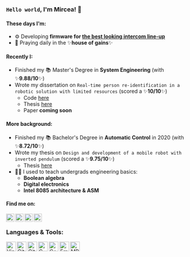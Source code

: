 ### `Hello world`, I'm Mircea! 👋
#### These days I'm:
- ⚙️ Developing **firmware for [the best looking intercom line-up](https://www.linkedin.com/posts/electra_3_ada2020-archiproductsdesignawards-ada2020-activity-6759371591655723008-j3FX)**
- 💪 Praying daily in the ✨**house of gains**✨
#### Recently I: 
- Finished my 📚 Master's Degree in **System Engineering** (with ✨**9.88/10**✨)
- Wrote my dissertation on `Real-time person re-identification in a robotic solution with limited resources` (scored a ✨**10/10**✨) 
    - Code [here](https://github.com/mircea98ro/pedestrian_detector_distributed_assignment)
    - Thesis [here](https://github.com/mircea98ro/mircea98ro/blob/main/Master_Thesis.pdf)
    - Paper **coming soon**
    
#### More background:
- Finished my 📚 Bachelor's Degree in **Automatic Control** in 2020 (with ✨**8.72/10**✨)
- Wrote my thesis on `Design and development of a mobile robot with inverted pendulum` (scored a ✨**9.75/10**✨) 
    - Thesis [here](https://github.com/mircea98ro/mircea98ro/blob/main/Bachelor_thesis.pdf)
- 👨‍🏫 I used to teach undergrads engineering basics:
    - **Boolean algebra**
    - **Digital electronics**
    - **Intel 8085 architecture & ASM**
#### Find me on:
<a target="_blank" href="https://www.linkedin.com/in/mircea98ro/">
  <img align="left" alt="LinkdeIN" width="22px" src="https://cdn.jsdelivr.net/gh/devicons/devicon/icons/linkedin/linkedin-original.svg" />
</a>
<a target="_blank" href="mailto:mircea98ro@gmail.com">
  <img align="left" alt="Gmail" width="22px" src="https://cdn.cdnlogo.com/logos/o/14/official-gmail-icon-2020.svg" />
</a>
<a target="_blank" href="https://fb.com/mircea98ro">
  <img align="left" alt="Facebook" width="22px" src="https://cdn.jsdelivr.net/gh/devicons/devicon/icons/facebook/facebook-original.svg" />
</a>
<a target="_blank" href="https://www.instagram.com/mircea98ro/">
  <img align="left" alt="Instagram" width="22px" src="https://cdn.cdnlogo.com/logos/i/4/instagram.svg" />
</a>
</br>

### Languages & Tools:
<img align="left" alt="Visual Studio Code" width="26px" src="https://cdn.jsdelivr.net/gh/devicons/devicon/icons/vscode/vscode-original.svg" />
<img align="left" alt="Git" width="26px" src="https://cdn.jsdelivr.net/gh/devicons/devicon/icons/git/git-original.svg" />
<img align="left" alt="GitHub" width="26px" src="https://cdn.jsdelivr.net/gh/devicons/devicon/icons/github/github-original.svg" />
<img align="left" alt="C" width="26px" src="https://cdn.jsdelivr.net/gh/devicons/devicon/icons/c/c-original.svg" />
<img align="left" alt="C++" width="26px" src="https://raw.githubusercontent.com/jmnote/z-icons/master/svg/cpp.svg" />
<img align="left" alt="Embedded C" width="26px" src="https://cdn.jsdelivr.net/gh/devicons/devicon/icons/embeddedc/embeddedc-original.svg" />
<img align="left" alt="MPLAB X" width="26px" src="https://www.microchip.com/en-us/tools-resources/develop/mplab-x-ide/_jcr_content/root/responsivegrid/container/container/isolatedimage_copy/image.coreimg.png/1651140970636/mplab-xide-transparent-background.png" />
</br>
